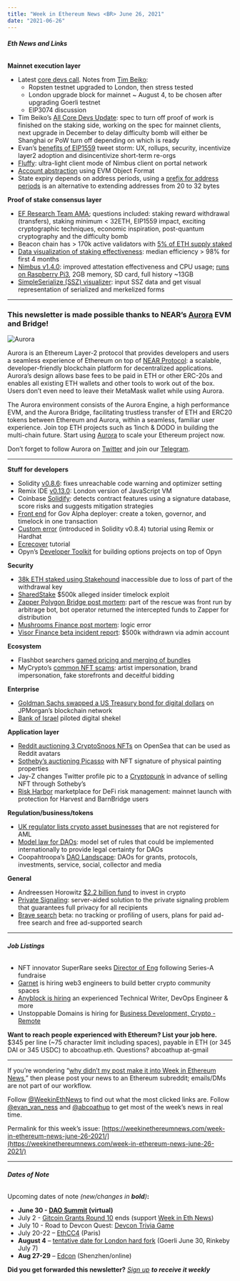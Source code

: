 ```yaml
---
title: "Week in Ethereum News <BR> June 26, 2021"
date: "2021-06-26"
---
```


###### **Eth News and Links**

**Mainnet execution layer**

- Latest [core devs call](https://www.youtube.com/watch?v=uhvhfxiC-NA&t=718s). Notes from [Tim Beiko](https://twitter.com/TimBeiko/status/1408459851349467136): 
    - Ropsten testnet upgraded to London, then stress tested
    - London upgrade block for mainnet ~ August 4, to be chosen after upgrading Goerli testnet
    - EIP3074 discussion
- Tim Beiko’s [All Core Devs Update](https://hackmd.io/@timbeiko/acd/https%3A%2F%2Fhackmd.io%2F%40timbeiko%2Facd-update-004): spec to turn off proof of work is finished on the staking side, working on the spec for mainnet clients, next upgrade in December to delay difficulty bomb will either be Shanghai or PoW turn off depending on which is ready
- Evan’s [benefits of EIP1559](https://twitter.com/evan_van_ness/status/1407784691718148100) tweet storm: UX, rollups, security, incentivize layer2 adoption and disincentivize short-term re-orgs
- [Fluffy](https://our.status.im/nimbus-fluffly/): ultra-light client mode of Nimbus client on portal network
- [Account abstraction](https://notes.ethereum.org/@axic/rybPKSz2_) using EVM Object Format
- State expiry depends on address periods, using a [prefix for address periods](https://ethereum-magicians.org/t/simple-non-address-length-extending-address-periods/6536) is an alternative to extending addresses from 20 to 32 bytes

**Proof of stake consensus layer**

- [EF Research Team AMA](https://www.reddit.com/r/ethereum/comments/o4unlp/ama_we_are_the_efs_research_team_pt_6_23_june_2021/); questions included: staking reward withdrawal (transfers), staking minimum < 32ETH, EIP1559 impact, exciting cryptographic techniques, economic inspiration, post-quantum cryptography and the difficulty bomb
- Beacon chain has > 170k active validators with [5% of ETH supply staked](https://twitter.com/eth2validators/status/1407848405435617286)
- [Data visualization of staking effectiveness](https://pintail.xyz/posts/validator-rewards-in-practice/): median efficiency > 98% for first 4 months
- [Nimbus v1.4.0](https://github.com/status-im/nimbus-eth2/releases/tag/v1.4.0): improved attestation effectiveness and CPU usage; [runs on Raspberry Pi3](https://twitter.com/jcksie/status/1407281364433571841), 2GB memory, SD card, full history ~13GB
- [SimpleSerialize (SSZ) visualizer](https://medium.com/@iaskeddiego/ssz-visualizer-online-83007de68ca2): input SSZ data and get visual representation of serialized and merkelized forms

* * *

### **This newsletter is made possible thanks to NEAR’s [Aurora](https://aurora.dev/) EVM and Bridge!**

![Aurora](https://weekinethereumnews.com/wp-content/uploads/2021/05/aurora-1024x341.jpeg)

Aurora is an Ethereum Layer-2 protocol that provides developers and users a seamless experience of Ethereum on top of [NEAR Protocol](https://near.org/): a scalable, developer-friendly blockchain platform for decentralized applications. Aurora’s design allows base fees to be paid in ETH or other ERC-20s and enables all existing ETH wallets and other tools to work out of the box. Users don’t even need to leave their MetaMask wallet while using Aurora. 

The Aurora environment consists of the Aurora Engine, a high performance EVM, and the Aurora Bridge, facilitating trustless transfer of ETH and ERC20 tokens between Ethereum and Aurora, within a seamless, familiar user experience. Join top ETH projects such as 1inch & DODO in building the multi-chain future. Start using [Aurora](https://aurora.dev/about) to scale your Ethereum project now. 

Don’t forget to follow Aurora on [Twitter](https://twitter.com/auroraisnear) and join our [Telegram](https://t.me/auroraisnear).

* * *

**Stuff for developers**

- Solidity [v0.8.6](https://blog.soliditylang.org/2021/06/22/solidity-0.8.6-release-announcement/): fixes unreachable code warning and optimizer setting
- Remix IDE [v0.13.0](https://medium.com/remix-ide/remix-ide-v0-13-0-is-released-e7117894ddb0): London version of JavaScript VM
- Coinbase [Solidify](https://blog.coinbase.com/introducing-solidify-a-tool-to-automatically-detect-and-classify-smart-contract-security-risks-73a1338fdbbe): detects contract features using a signature database, score risks and suggests mitigation strategies
- [Front end](https://twitter.com/dennisonbertram/status/1406701589289738241) for Gov Alpha deployer: create a token, governor, and timelock in one transaction
- [Custom error](https://medium.com/coinmonks/solidity-revert-with-custom-error-explained-with-example-d9dff8937ef4) (introduced in Solidity v0.8.4) tutorial using Remix or Hardhat
- [Ecrecover](https://soliditydeveloper.com/ecrecover) tutorial
- Opyn’s [Developer Toolkit](https://medium.com/opyn/introducing-opyn-developer-toolkit-2bfd5bcc7a92) for building options projects on top of Opyn

**Security**

- [38k ETH staked using Stakehound](https://stakehound.com/blog-post/fireblocks-eth-2-key-management-incident/) inaccessible due to loss of part of the withdrawal key
- [SharedStake](https://medium.com/immunefi/sharedstake-insider-exploit-postmortem-17fa93d5c90e) $500k alleged insider timelock exploit
- [Zapper Polygon Bridge post mortem](https://medium.com/zapper-protocol/post-mortem-polygon-bridge-vulnerability-cb8029275622): part of the rescue was front run by arbitrage bot, bot operator returned the intercepted funds to Zapper for distribution
- [Mushrooms Finance post mortem](https://medium.com/immunefi/mushrooms-finance-logic-error-bug-fix-postmortem-780122821621): logic error
- [Visor Finance beta incident report](https://medium.com/visorfinance/visor-beta-incident-report-1b2521b9266): $500k withdrawn via admin account

**Ecosystem**

- Flashbot searchers [gamed pricing and merging of bundles](https://twitter.com/bertcmiller/status/1407305924600029189)
- MyCrypto’s [common NFT scams](https://blog.mycrypto.com/common-nft-scams-to-avoid/): artist impersonation, brand impersonation, fake storefronts and deceitful bidding

**Enterprise**

- [Goldman Sachs swapped a US Treasury bond for digital dollars](https://www.bloomberg.com/news/articles/2021-06-22/goldman-sachs-begins-trading-on-jpmorgan-repo-blockchain-network) on JPMorgan’s blockchain network
- [Bank of Israel](https://en.globes.co.il/en/article-bank-of-israel-adopts-ethereum-for-digital-shekel-trial-1001375607) piloted digital shekel

**Application layer**

- [Reddit auctioning 3 CryptoSnoos NFTs](https://www.reddit.com/r/CryptoCurrency/comments/o6ms0b/introducing_cryptosnoosa_very_reddit_take_on_nfts/) on OpenSea that can be used as Reddit avatars
- [Sotheby’s auctioning Picasso](https://mashable.com/article/picasso-nft) with NFT signature of physical painting properties
- Jay-Z changes Twitter profile pic to a [Cryptopunk](https://www.theblockcrypto.com/post/109655/jay-z-puts-a-cryptopunk-nft-as-his-twitter-profile-picture) in advance of selling NFT through Sotheby’s
- [Risk Harbor](https://medium.com/riskharbor/risk-harbor-debuts-on-mainnet-with-a-new-round-of-funding-b18064dbd5dc) marketplace for DeFi risk management: mainnet launch with protection for Harvest and BarnBridge users

**Regulation/business/tokens**

- [UK regulator lists crypto asset businesses](https://register.fca.org.uk/s/search?predefined=U) that are not registered for AML
- [Model law for DAOs](https://coala.global/wp-content/uploads/2021/06/DAO-Model-Law.pdf): model set of rules that could be implemented internationally to provide legal certainty for DAOs
- Coopahtroopa’s [DAO Landscape](https://coopahtroopa.mirror.xyz/_EDyn4cs9tDoOxNGZLfKL7JjLo5rGkkEfRa_a-6VEWw): DAOs for grants, protocols, investments, service, social, collector and media

**General**

- Andreessen Horowitz [$2.2 billion fund](https://a16z.com/2021/06/24/crypto-fund-iii/) to invest in crypto
- [Private Signaling](https://eprint.iacr.org/2021/853.pdf): server-aided solution to the private signaling problem that guarantees full privacy for all recipients
- [Brave search](https://brave.com/brave-search-beta/) beta: no tracking or profiling of users, plans for paid ad-free search and free ad-supported search

* * *

###### **Job Listings**

- NFT innovator SuperRare seeks [Director of Eng](https://superrare.breezy.hr/p/f1919c5bb07b-director-of-engineering) following Series-A fundraise
- [Garnet](https://careers.garnet.app/) is hiring web3 engineers to build better crypto community spaces
- [Anyblock is hiring](https://www.anyblockanalytics.com/careers/) an experienced Technical Writer, DevOps Engineer & more
- Unstoppable Domains is hiring for [Business Development, Crypto - Remote](https://grnh.se/e73546e24us)

**Want to reach people experienced with Ethereum? List your job here.** $345 per line (~75 character limit including spaces), payable in ETH (or 345 DAI or 345 USDC) to abcoathup.eth. Questions? abcoathup at-gmail

* * *

If you’re wondering “[why didn’t my post make it into Week in Ethereum News](https://www.evanvanness.com/post/179914035841/why-didnt-my-post-make-the-newsletter),” then please post your news to an Ethereum subreddit; emails/DMs are not part of our workflow.

Follow [@WeekinEthNews](https://twitter.com/WeekInEthNews) to find out what the most clicked links are. Follow [@evan\_van\_ness](https://twitter.com/evan_van_ness) and [@abcoathup](https://twitter.com/abcoathup) to get most of the week’s news in real time.

Permalink for this week’s issue: [https://weekinethereumnews.com/week-in-ethereum-news-june-26-2021/](https://weekinethereumnews.com/week-in-ethereum-news-june-26-2021/)

* * *

###### **Dates of Note**

Upcoming dates of note _(new/changes in **bold**)_**:**

- **June 30 - [DAO Summit](https://www.daocoop.org/) (virtual)**
- July 2 - [Gitcoin Grants Round 10](https://gitcoin.co/grants/explorer/) ends (support [Week in Eth News](https://gitcoin.co/grants/2785/week-in-ethereum-news))
- July 10 - Road to Devcon Quest: [Devcon Trivia Game](https://ethstaker.cc/road-to-devcon/)
- July 20-22 – [EthCC4](https://ethcc.io/) (Paris)
- **August 4** – [tentative date for London hard fork](https://docs.google.com/spreadsheets/d/1Y3yyTqeqRO1O2UFVkNkHK_V5oRulZd6y-JJbSnKYrb4) (Goerli June 30, Rinkeby July 7)
- **Aug 27-29** – [Edcon](https://www.edcon.io/) (Shenzhen/online)

**Did you get forwarded this newsletter?** _[Sign up](https://weekinethereum.substack.com/subscribe#about) **to receive it weekly**_
